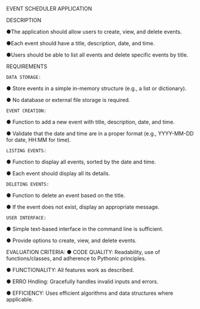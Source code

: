 EVENT SCHEDULER APPLICATION

DESCRIPTION

●The application should allow users to create, view, and delete events.

●Each event should have a title, description, date, and time.

●Users should be able to list all events and delete specific events by title.

REQUIREMENTS

	DATA STORAGE:
●	Store events in a simple in-memory structure (e.g., a list or dictionary).

●	No database or external file storage is required.

	EVENT CREATION:
●	Function to add a new event with title, description, date, and time.

●	Validate that the date and time are in a proper format (e.g., YYYY-MM-DD for date, HH:MM for time).

	LISTING EVENTS:
●	Function to display all events, sorted by the date and time.

●	Each event should display all its details.

	DELETING EVENTS:
●	Function to delete an event based on the title.

●	If the event does not exist, display an appropriate message.

	USER INTERFACE:
●	Simple text-based interface in the command line is sufficient.

●	Provide options to create, view, and delete events.

EVALUATION CRITERIA:
●	CODE QUALITY: Readability, use of functions/classes, and adherence to Pythonic principles.

●	FUNCTIONALITY: All features work as described.

●	ERRO Hndling: Gracefully handles invalid inputs and errors.

●	EFFICIENCY: Uses efficient algorithms and data structures where applicable.


